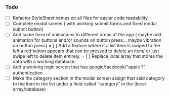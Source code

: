 ### Todo

- [ ] Refactor StyleSheet names on all files for easier code readability
- [ ] Complete modal screen ( with working submit forms and fixed modal submit button)
- [ ] Add some form of animations to different areas of the app ( maybe add animation for buttons and/or sounds on button press... maybe vibration on button press)
= [ ] Add a feature where if a list item is swiped to the left a red button appears that can be pressed to delete an item/ or just swipe left to delete item entirely.
= [ ] Replace local array that stores the data with a working database.
- [ ] Add a working login screen that has google/facebook/"apple ?" authentication
- [ ] Make the category section in the modal screen assign that said category to the item in the list under a field called "category" in the (local array/database)